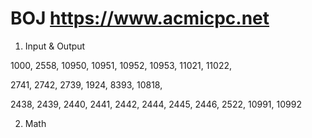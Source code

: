 # BOJ https://www.acmicpc.net

1. Input & Output

1000, 2558, 10950, 10951, 10952, 10953, 11021, 11022, 

2741, 2742, 2739, 1924, 8393, 10818,

2438, 2439, 2440, 2441, 2442, 2444, 2445, 2446, 2522, 10991, 10992

2. Math





